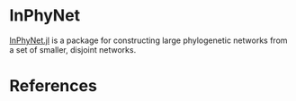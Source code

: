 # InPhyNet

[InPhyNet.jl](https://github.com/NathanKolbow/InPhyNet.jl) is a package for constructing large phylogenetic networks from a set of smaller, disjoint networks.



# References

